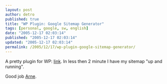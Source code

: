 ```yaml
---
layout: post
author: detro
published: true
title: "WP Plugin: Google Sitemap Generator"
tags: [personal, google, sw, english]
date: "2005-12-17 02:03:14"
published: "2005-12-17 02:03:14"
updated: "2005-12-17 02:03:14"
permalink: /2005/12/17/wp-plugin-google-sitemap-generator/
---
```


A pretty plugin for WP: <a href="http://www.arnebrachhold.de/2005/06/05/google-sitemaps-generator-v2-final">link</a>.
In less then 2 minute I have my sitemap "up and running".

Good job <a href="http://www.arnebrachhold.de/">Arne</a>.
